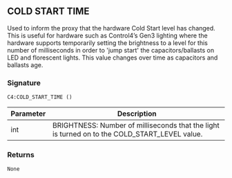 ## COLD START TIME

Used to inform the proxy that the hardware Cold Start level has changed.  This is useful for hardware such as Control4’s Gen3 lighting where the hardware supports temporarily setting the brightness to a level for this number of milliseconds in order to 'jump start' the capacitors/ballasts on LED and florescent lights.  This value changes over time as capacitors and ballasts age.

### Signature

`C4:COLD_START_TIME ()`



| Parameter | Description |
| --- | --- |
| int | BRIGHTNESS: Number of milliseconds that the light is turned on to the COLD_START_LEVEL value. |


### Returns

`None`